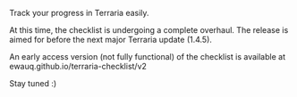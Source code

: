 Track your progress in Terraria easily.

At this time, the checklist is undergoing a complete overhaul. The release is aimed for before the next major Terraria update (1.4.5).

An early access version (not fully functional) of the checklist is available at ewauq.github.io/terraria-checklist/v2

Stay tuned :)